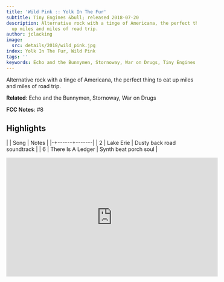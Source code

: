 ```yaml
---
title: 'Wild Pink :: Yolk In The Fur'
subtitle: Tiny Engines &bull; released 2018-07-20
description: Alternative rock with a tinge of Americana, the perfect thing to eat
  up miles and miles of road trip.
author: jclacking
image:
  src: details/2018/wild_pink.jpg
index: Yolk In The Fur, Wild Pink
tags: ''
keywords: Echo and the Bunnymen, Stornoway, War on Drugs, Tiny Engines
---
```

Alternative rock with a tinge of Americana, the perfect thing to eat up miles and miles of road trip.<!--more-->

**Related**: Echo and the Bunnymen, Stornoway, War on Drugs

**FCC Notes**: #8

## Highlights

| | Song | Notes |
|-+------+-------|
| 2 | Lake Erie | Dusty back road soundtrack |
| 6 | There Is A Ledger | Synth beat porch soul |

<div class="tlo-detail-video"><iframe width="560" height="315" src="https://www.youtube.com/embed/uU2aD2zuMX8" frameborder="0" allow="autoplay; encrypted-media" allowfullscreen></iframe></div>

